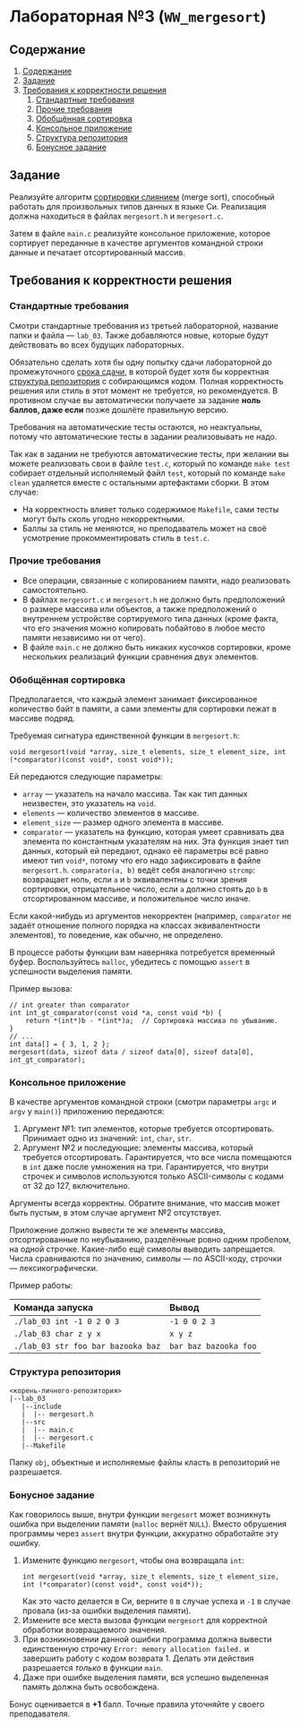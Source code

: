 # Лабораторная №3 (`WW_mergesort`)

## Содержание
1. [Содержание](#содержание)
1. [Задание](#задание)
1. [Требования к корректности решения](#требования-к-корректности-решения)
    1. [Стандартные требования](#стандартные-требования)
    1. [Прочие требования](#прочие-требования)
    1. [Обобщённая сортировка](#обобщённая-сортировка)
    1. [Консольное приложение](#консольное-приложение)
    1. [Структура репозитория](#структура-репозитория)
    1. [Бонусное задание](#бонусное-задание)

## Задание
Реализуйте алгоритм [сортировки слиянием](https://neerc.ifmo.ru/wiki/index.php?title=%D0%A1%D0%BE%D1%80%D1%82%D0%B8%D1%80%D0%BE%D0%B2%D0%BA%D0%B0_%D1%81%D0%BB%D0%B8%D1%8F%D0%BD%D0%B8%D0%B5%D0%BC)
(merge sort), способный работать для произвольных типов данных в языке Си.
Реализация должна находиться в файлах `mergesort.h` и `mergesort.c`.

Затем в файле `main.c` реализуйте консольное приложение, которое сортирует
переданные в качестве аргументов командной строки данные и печатает отсортированный массив.

## Требования к корректности решения
### Стандартные требования
Смотри стандартные требования из третьей лабораторной, название папки и файла — `lab_03`.
Также добавляются новые, которые будут действовать во всех будущих лабораторных.

Обязательно сделать хотя бы одну попытку сдачи лабораторной до промежуточного
[срока сдачи](#сроки-сдачи), в которой будет хотя бы
корректная [структура репозитория](#структура-репозитория) с собирающимся кодом.
Полная корректность решения или стиль в этот момент не требуется, но рекомендуется.
В противном случае вы автоматически получаете за задание **ноль баллов, даже если** позже
дошлёте правильную версию.

Требования на автоматические тесты остаются, но неактуальны, потому что автоматические тесты
в задании реализовывать не надо.

Так как в задании не требуются автоматические тесты, при желании вы можете реализовать свои в файле `test.c`, который
по команде `make test` собирает отдельный исполняемый файл `test`, который по команде
`make clean` удаляется вместе с остальными артефактами сборки.
В этом случае:
* На корректность влияет только содержимое `Makefile`, сами тесты могут быть сколь угодно некорректными.
* Баллы за стиль не меняются, но преподаватель может на своё усмотрение прокомментировать стиль в `test.c`.

### Прочие требования
* Все операции, связанные с копированием памяти, надо реализовать самостоятельно.
* В файлах `mergesort.c` и `mergesort.h` не должно быть предположений о размере массива или объектов,
  а также предположений о внутреннем устройстве сортируемого типа данных
  (кроме факта, что его значения можно копировать побайтово в любое место памяти независимо ни от чего).
* В файле `main.c` не должно быть никаких кусочков сортировки, кроме нескольких реализаций
  функции сравнения двух элементов.

### Обобщённая сортировка
Предполагается, что каждый элемент занимает фиксированное количество байт в памяти,
а сами элементы для сортировки лежат в массиве подряд.

Требуемая сигнатура единственной функции в `mergesort.h`:

```
void mergesort(void *array, size_t elements, size_t element_size, int (*comparator)(const void*, const void*));
```

Ей передаются следующие параметры:

* `array` — указатель на начало массива. Так как тип данных неизвестен, это указатель на `void`.
* `elements` — количество элементов в массиве.
* `element_size` — размер одного элемента в массиве.
* `comparator` — указатель на функцию, которая умеет сравнивать два элемента по константным указателям на них.
  Эта функция знает тип данных, который ей передают, однако её параметры всё равно
  имеют тип `void*`, потому что его надо зафиксировать в файле `mergesort.h`.
  `comparator(a, b)` ведёт себя аналогично `strcmp`: возвращает ноль, если `a` и `b`
  эквивалентны с точки зрения сортировки,
  отрицательное число, если `a` должно стоять до `b` в отсортированном массиве,
  и положительное число иначе.

Если какой-нибудь из аргументов некорректен (например, `comparator` не задаёт
отношение полного порядка на классах эквивалентности элементов), то поведение,
как обычно, не определено.

В процессе работы функции вам наверняка потребуется временный буфер.
Воспользуйтесь `malloc`, убедитесь с помощью `assert` в успешности выделения памяти.

Пример вызова:

```
// int greater than comparator
int int_gt_comparator(const void *a, const void *b) {
    return *(int*)b - *(int*)a;  // Сортировка массива по убыванию.
}
// ...
int data[] = { 3, 1, 2 };
mergesort(data, sizeof data / sizeof data[0], sizeof data[0], int_gt_comparator);
```

### Консольное приложение
В качестве аргументов командной строки (смотри параметры `argc` и `argv` у `main()`) приложению передаются:

1. Аргумент №1: тип элементов, которые требуется отсортировать.
   Принимает одно из значений: `int`, `char`, `str`.
2. Аргумент №2 и последующие: элементы массива, который требуется отсортировать.
   Гарантируется, что все числа помещаются в `int` даже после умножения на три.
   Гарантируется, что внутри строчек и символов используются только ASCII-символы с кодами от 32 до 127, включительно.

Аргументы всегда корректны.
Обратите внимание, что массив может быть пустым, в этом случае аргумент №2 отсутствует.

Приложение должно вывести те же элементы массива, отсортированные по неубыванию, разделённые ровно одним пробелом, на одной строчке.
Какие-либо ещё символы выводить запрещается.
Числа сравниваются по значению, символы — по ASCII-коду, строчки — лексикографически.

Пример работы:

| Команда запуска                    | Вывод                 |
|:---                                |:---                   |
| `./lab_03 int -1 0 2 0 3`          | `-1 0 0 2 3`          |
| `./lab_03 char z y x`              | `x y z`               |
| `./lab_03 str foo bar bazooka baz` | `bar baz bazooka foo` |

### Структура репозитория
```
<корень-личного-репозитория>
|--lab_03
   |--include
   |  |-- mergesort.h
   |--src
   |  |-- main.c
   |  |-- mergesort.c
   |--Makefile
```

Папку `obj`, объектные и исполняемые файлы класть в репозиторий не разрешается.

### Бонусное задание

Как говорилось выше, внутри функции `mergesort` может возникнуть ошибка при выделении памяти (`malloc` вернёт `NULL`).
Вместо обрушения программы через `assert` внутри функции, аккуратно обработайте эту ошибку.

1. Измените функцию `mergesort`, чтобы она возвращала `int`:
   ```
   int mergesort(void *array, size_t elements, size_t element_size, int (*comparator)(const void*, const void*));
   ```
   Как это часто делается в Си, верните `0` в случае успеха и `-1` в случае провала (из-за ошибки выделения памяти).
1. Измените все места вызова функции `mergesort` для корректной обработки возвращаемого значения.
1. При возникновении данной ошибки программа должна вывести единственную строчку `Error: memory allocation failed.` и завершить работу с кодом возврата 1.
   Делать эти действия разрешается *только* в функции `main`.
1. Даже при ошибке выделения памяти, вся успешно выделенная память должна быть освобождена.

Бонус оценивается в **+1** балл. Точные правила уточняйте у своего преподавателя.